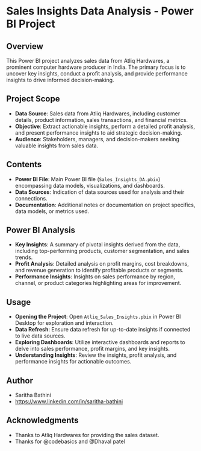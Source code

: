 # Sales Insights Data Analysis - Power BI Project

## Overview
This Power BI project analyzes sales data from Atliq Hardwares, a prominent computer hardware producer in India. The primary focus is to uncover key insights, conduct a profit analysis, and provide performance insights to drive informed decision-making.

## Project Scope
- **Data Source**: Sales data from Atliq Hardwares, including customer details, product information, sales transactions, and financial metrics.
- **Objective**: Extract actionable insights, perform a detailed profit analysis, and present performance insights to aid strategic decision-making.
- **Audience**: Stakeholders, managers, and decision-makers seeking valuable insights from sales data.

## Contents
- **Power BI File**: Main Power BI file (`Sales_Insights_DA.pbix`) encompassing data models, visualizations, and dashboards.
- **Data Sources**: Indication of data sources used for analysis and their connections.
- **Documentation**: Additional notes or documentation on project specifics, data models, or metrics used.

## Power BI Analysis
- **Key Insights**: A summary of pivotal insights derived from the data, including top-performing products, customer segmentation, and sales trends.
- **Profit Analysis**: Detailed analysis on profit margins, cost breakdowns, and revenue generation to identify profitable products or segments.
- **Performance Insights**: Insights on sales performance by region, channel, or product categories highlighting areas for improvement.

## Usage
- **Opening the Project**: Open `Atliq_Sales_Insights.pbix` in Power BI Desktop for exploration and interaction.
- **Data Refresh**: Ensure data refresh for up-to-date insights if connected to live data sources.
- **Exploring Dashboards**: Utilize interactive dashboards and reports to delve into sales performance, profit margins, and key insights.
- **Understanding Insights**: Review the insights, profit analysis, and performance insights for actionable outcomes.

## Author
- Saritha Bathini
- https://www.linkedin.com/in/saritha-bathini

## Acknowledgments
- Thanks to Atliq Hardwares for providing the sales dataset.
- Thanks for @codebasics and @Dhaval patel
